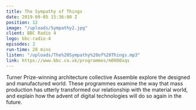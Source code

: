 ```yaml
---
title: The Sympathy of Things
date: 2019-09-05 15:36:00 Z
position: 12
image: "/uploads/Sympathy2.jpg"
client: BBC Radio 4
logo: bbc-radio-4
episodes: 2
run-time: 28 mins
listen: "/uploads/The%20Sympathy%20of%20Things.mp3"
link: https://www.bbc.co.uk/programmes/m0000xqs
---
```


Turner Prize-winning architecture collective Assemble explore the designed and manufactured world. These programmes examine the way that mass production has utterly transformed our relationship with the material world, and explain how the advent of digital technologies will do so again in the future.